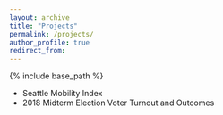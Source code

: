 ```yaml
---
layout: archive
title: "Projects"
permalink: /projects/
author_profile: true
redirect_from:
---
```


{% include base_path %}

* Seattle Mobility Index
* 2018 Midterm Election Voter Turnout and Outcomes

